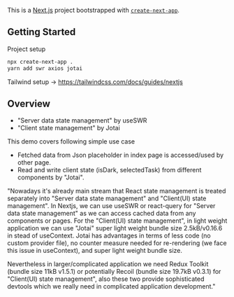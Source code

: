 This is a [Next.js](https://nextjs.org/) project bootstrapped with [`create-next-app`](https://github.com/vercel/next.js/tree/canary/packages/create-next-app).

## Getting Started

Project setup

```bash
npx create-next-app .
yarn add swr axios jotai
```
Tailwind setup →
https://tailwindcss.com/docs/guides/nextjs


## Overview

- "Server data state management" by useSWR
- "Client state management" by Jotai

This demo covers following simple use case 
- Fetched data from Json placeholder in index page is accessed/used by other page. 
- Read and write client state (isDark, selectedTask) from different components by "Jotai".



"Nowadays it's already main stream that React state management is treated separately into "Server data state management" and "Client(UI) state management". In Nextjs, we can use useSWR or react-query for "Server data state management" as we can access cached data from any components or pages. For the "Client(UI) state management", in light weight application we can use "Jotai" super light weight bundle size 2.5kB/v0.16.6 in stead of useContext. Jotai has advantages in terms of less code (no custom provider file), no counter measure needed for re-rendering (we face this issue in useContext), and super light weight bundle size. 

Nevertheless in larger/complicated application we need Redux Toolkit (bundle size 11kB v1.5.1) or potentially Recoil (bundle size 19.7kB v0.3.1) for "Client(UI) state management", also these two provide sophisticated devtools which we really need in complicated application development."

 
